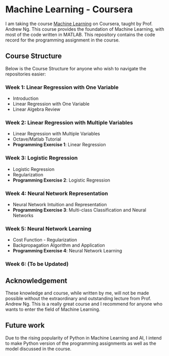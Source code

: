 # Machine Learning - Coursera

I am taking the course [Machine Learning](https://www.coursera.org/learn/machine-learning/home/welcome) on Coursera, taught by Prof. Andrew Ng. This course provides the foundation of Machine Learning, with most of the code written in MATLAB. This repository contains the code record for the programming assignment in the course.

## Course Structure

Below is the Course Structure for anyone who wish to navigate the repositories easier:

### Week 1: Linear Regression with One Variable
* Introduction
* Linear Regression with One Variable
* Linear Algebra Review

### Week 2: Linear Regression with Multiple Variables
* Linear Regression with Multiple Variables
* Octave/Matlab Tutorial
* **Programming Exercise 1**: Linear Regression

### Week 3: Logistic Regression
* Logistic Regression
* Regularization
* **Programming Exercise 2**: Logistic Regression

### Week 4: Neural Network Representation
* Neural Network Intuition and Representation
* **Programming Exercise 3**: Multi-class Classification and Neural Networks

### Week 5: Neural Network Learning
* Cost Function - Regularization
* Backpropagation Algorithm and Application
* **Programming Exercise 4**: Neural Network Learning

### Week 6: (To be Updated)

## Acknowledgement

These knowledge and course, while written by me, will not be made possible without the extraordinary and outstanding lecture from Prof. Andrew Ng. This is a really great course and I recommend for anyone who wants to enter the field of Machine Learning.

## Future work

Due to the rising popularity of Python in Machine Learning and AI, I intend to make Python version of the programming assignments as well as the model discussed in the course.
